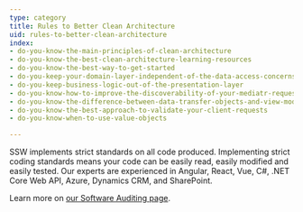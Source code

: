 ```yaml
---
type: category
title: Rules to Better Clean Architecture
uid: rules-to-better-clean-architecture
index:
- do-you-know-the-main-principles-of-clean-architecture
- do-you-know-the-best-clean-architecture-learning-resources
- do-you-know-the-best-way-to-get-started
- do-you-keep-your-domain-layer-independent-of-the-data-access-concerns
- do-you-keep-business-logic-out-of-the-presentation-layer
- do-you-know-how-to-improve-the-discoverability-of-your-mediatr-requests
- do-you-know-the-difference-between-data-transfer-objects-and-view-models
- do-you-know-the-best-approach-to-validate-your-client-requests
- do-you-know-when-to-use-value-objects

---
```

SSW implements strict standards on all code produced. Implementing strict coding standards means your code can be easily read, easily modified and easily tested. Our experts are experienced in Angular, React, Vue, C#, .NET Core Web API, Azure, Dynamics CRM, and SharePoint.

Learn more on [our Software Auditing page](https&#58;//www.ssw.com.au/ssw/Consulting/Software-Audit.aspx).

